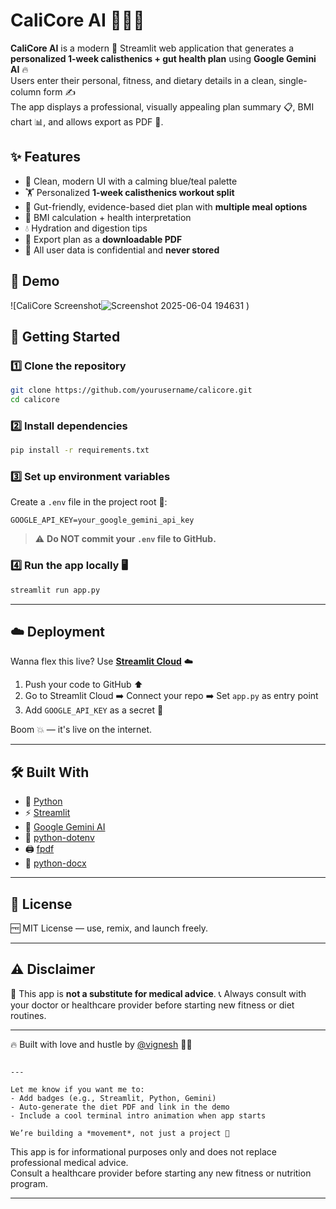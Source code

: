 # CaliCore AI 🤖💪🌱

**CaliCore AI** is a modern 🧠 Streamlit web application that generates a **personalized 1-week calisthenics + gut health plan** using **Google Gemini AI** 🔥  
Users enter their personal, fitness, and dietary details in a clean, single-column form ✍️  
The app displays a professional, visually appealing plan summary 📋, BMI chart 📊, and allows export as PDF 📄.



## ✨ Features

- 🎨 Clean, modern UI with a calming blue/teal palette  
- 🏋️ Personalized **1-week calisthenics workout split**  
- 🥗 Gut-friendly, evidence-based diet plan with **multiple meal options**  
- 📏 BMI calculation + health interpretation  
- 💧 Hydration and digestion tips  
- 📄 Export plan as a **downloadable PDF**  
- 🔐 All user data is confidential and **never stored**



## 🎥 Demo

![CaliCore Screenshot![Screenshot 2025-06-04 194631](https://github.com/user-attachments/assets/7590dc0d-12aa-4446-a105-08430f67414f)
)



## 🚀 Getting Started

### 1️⃣ Clone the repository

```bash
git clone https://github.com/yourusername/calicore.git
cd calicore
````

### 2️⃣ Install dependencies

```bash
pip install -r requirements.txt
```

### 3️⃣ Set up environment variables

Create a `.env` file in the project root 📁:

```
GOOGLE_API_KEY=your_google_gemini_api_key
```

> ⚠️ **Do NOT commit your `.env` file to GitHub.**

### 4️⃣ Run the app locally 🖥️

```bash
streamlit run app.py
```

---

## ☁️ Deployment

Wanna flex this live? Use **[Streamlit Cloud](https://streamlit.io/cloud)** ☁️

1. Push your code to GitHub ⬆️
2. Go to Streamlit Cloud ➡️ Connect your repo ➡️ Set `app.py` as entry point
3. Add `GOOGLE_API_KEY` as a secret 🔐

Boom 💥 — it's live on the internet.

---

## 🛠️ Built With

* 🐍 [Python](https://www.python.org/)
* ⚡ [Streamlit](https://streamlit.io/)
* 🧠 [Google Gemini AI](https://ai.google.dev/)
* 🌿 [python-dotenv](https://pypi.org/project/python-dotenv/)
* 🖨️ [fpdf](https://pypi.org/project/fpdf/)
* 📄 [python-docx](https://pypi.org/project/python-docx/)

---

## 📄 License

🆓 MIT License — use, remix, and launch freely.

---

## ⚠️ Disclaimer

🚫 This app is **not a substitute for medical advice**.
📞 Always consult with your doctor or healthcare provider before starting new fitness or diet routines.

---

🔥 Built with love and hustle by [@vignesh](https://github.com/yourusername) 🧠💙

```

---

Let me know if you want me to:
- Add badges (e.g., Streamlit, Python, Gemini)
- Auto-generate the diet PDF and link in the demo
- Include a cool terminal intro animation when app starts

We’re building a *movement*, not just a project 💯
```


This app is for informational purposes only and does not replace professional medical advice.  
Consult a healthcare provider before starting any new fitness or nutrition program.

---

